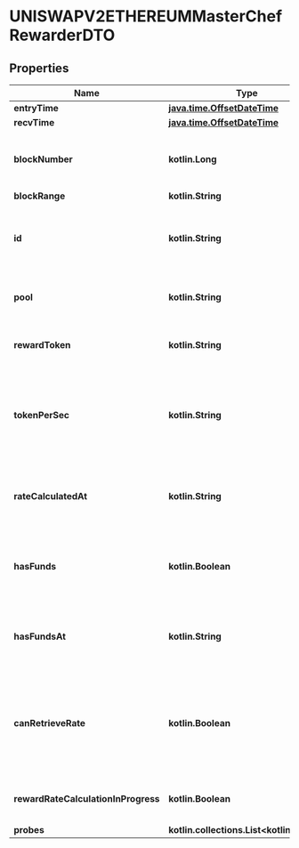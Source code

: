 
# UNISWAPV2ETHEREUMMasterChefRewarderDTO

## Properties
Name | Type | Description | Notes
------------ | ------------- | ------------- | -------------
**entryTime** | [**java.time.OffsetDateTime**](java.time.OffsetDateTime.md) |  |  [optional]
**recvTime** | [**java.time.OffsetDateTime**](java.time.OffsetDateTime.md) |  |  [optional]
**blockNumber** | **kotlin.Long** | Number of block in which entity was recorded. |  [optional]
**blockRange** | **kotlin.String** |  |  [optional]
**id** | **kotlin.String** | Address of the rewarder contract associated to some staking pool |  [optional]
**pool** | **kotlin.String** | Staking pool to which this rewarder is associated |  [optional]
**rewardToken** | **kotlin.String** | Address of the token given by this rewarder |  [optional]
**tokenPerSec** | **kotlin.String** | Number of tokens rewarded per second per LP staked in pool by this rewarder |  [optional]
**rateCalculatedAt** | **kotlin.String** | Timestamp from the last time tokenPerSec was calculated |  [optional]
**hasFunds** | **kotlin.Boolean** | A field to keep track if there are any funds to give away in the rewarder |  [optional]
**hasFundsAt** | **kotlin.String** | When it was last checked that there were funds in the rewarder |  [optional]
**canRetrieveRate** | **kotlin.Boolean** | If true it means the rewardRate can be retrieved directly from the contract, without crazy math |  [optional]
**rewardRateCalculationInProgress** | **kotlin.Boolean** | Utility field to calculate the rewarder reward rate |  [optional]
**probes** | **kotlin.collections.List&lt;kotlin.String&gt;** |  |  [optional]



